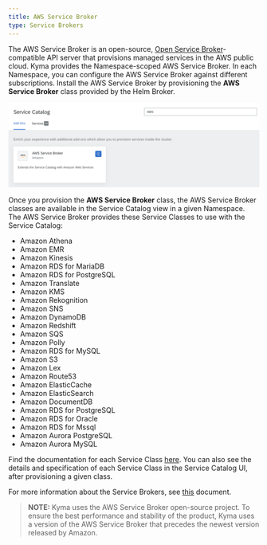 ```yaml
---
title: AWS Service Broker
type: Service Brokers
---
```


The AWS Service Broker is an open-source, [Open Service Broker](https://www.openservicebrokerapi.org/)-compatible API server that provisions managed services in the AWS public cloud. Kyma provides the Namespace-scoped AWS Service Broker. In each Namespace, you can configure the AWS Service Broker against different subscriptions. Install the AWS Service Broker by provisioning the **AWS Service Broker** class provided by the Helm Broker.

![aws broker class](./assets/aws-class.png)

Once you provision the **AWS Service Broker** class, the AWS Service Broker classes are available in the Service Catalog view in a given Namespace.
The AWS Service Broker provides these Service Classes to use with the Service Catalog:

* Amazon Athena
* Amazon EMR
* Amazon Kinesis
* Amazon RDS for MariaDB
* Amazon RDS for PostgreSQL
* Amazon Translate
* Amazon KMS
* Amazon Rekognition
* Amazon SNS
* Amazon DynamoDB
* Amazon Redshift
* Amazon SQS
* Amazon Polly
* Amazon RDS for MySQL
* Amazon S3
* Amazon Lex
* Amazon Route53
* Amazon ElasticCache
* Amazon ElasticSearch
* Amazon DocumentDB
* Amazon RDS for PostgreSQL
* Amazon RDS for Oracle
* Amazon RDS for Mssql
* Amazon Aurora PostgreSQL
* Amazon Aurora MySQL

Find the documentation for each Service Class [here](https://github.com/awslabs/aws-servicebroker/tree/v1.0.0/templates). You can also see the details and specification of each Service Class in the Service Catalog UI, after provisioning a given class.

For more information about the Service Brokers, see [this](#service-brokers-overview) document.

>**NOTE:** Kyma uses the AWS Service Broker open-source project. To ensure the best performance and stability of the product, Kyma uses a version of the AWS Service Broker that precedes the newest version released by Amazon.

